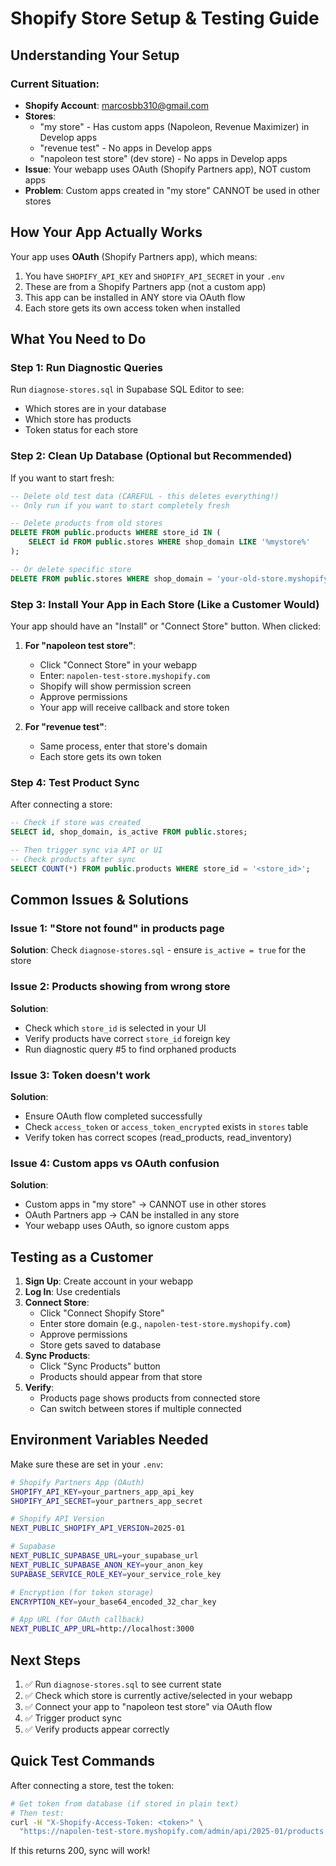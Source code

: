 # Shopify Store Setup & Testing Guide

## Understanding Your Setup

### Current Situation:
- **Shopify Account**: marcosbb310@gmail.com
- **Stores**:
  - "my store" - Has custom apps (Napoleon, Revenue Maximizer) in Develop apps
  - "revenue test" - No apps in Develop apps
  - "napoleon test store" (dev store) - No apps in Develop apps
- **Issue**: Your webapp uses OAuth (Shopify Partners app), NOT custom apps
- **Problem**: Custom apps created in "my store" CANNOT be used in other stores

## How Your App Actually Works

Your app uses **OAuth** (Shopify Partners app), which means:
1. You have `SHOPIFY_API_KEY` and `SHOPIFY_API_SECRET` in your `.env`
2. These are from a Shopify Partners app (not a custom app)
3. This app can be installed in ANY store via OAuth flow
4. Each store gets its own access token when installed

## What You Need to Do

### Step 1: Run Diagnostic Queries

Run `diagnose-stores.sql` in Supabase SQL Editor to see:
- Which stores are in your database
- Which store has products
- Token status for each store

### Step 2: Clean Up Database (Optional but Recommended)

If you want to start fresh:

```sql
-- Delete old test data (CAREFUL - this deletes everything!)
-- Only run if you want to start completely fresh

-- Delete products from old stores
DELETE FROM public.products WHERE store_id IN (
    SELECT id FROM public.stores WHERE shop_domain LIKE '%mystore%'
);

-- Or delete specific store
DELETE FROM public.stores WHERE shop_domain = 'your-old-store.myshopify.com';
```

### Step 3: Install Your App in Each Store (Like a Customer Would)

Your app should have an "Install" or "Connect Store" button. When clicked:

1. **For "napoleon test store"**:
   - Click "Connect Store" in your webapp
   - Enter: `napolen-test-store.myshopify.com`
   - Shopify will show permission screen
   - Approve permissions
   - Your app will receive callback and store token

2. **For "revenue test"**:
   - Same process, enter that store's domain
   - Each store gets its own token

### Step 4: Test Product Sync

After connecting a store:

```sql
-- Check if store was created
SELECT id, shop_domain, is_active FROM public.stores;

-- Then trigger sync via API or UI
-- Check products after sync
SELECT COUNT(*) FROM public.products WHERE store_id = '<store_id>';
```

## Common Issues & Solutions

### Issue 1: "Store not found" in products page
**Solution**: Check `diagnose-stores.sql` - ensure `is_active = true` for the store

### Issue 2: Products showing from wrong store
**Solution**: 
- Check which `store_id` is selected in your UI
- Verify products have correct `store_id` foreign key
- Run diagnostic query #5 to find orphaned products

### Issue 3: Token doesn't work
**Solution**:
- Ensure OAuth flow completed successfully
- Check `access_token` or `access_token_encrypted` exists in `stores` table
- Verify token has correct scopes (read_products, read_inventory)

### Issue 4: Custom apps vs OAuth confusion
**Solution**: 
- Custom apps in "my store" → CANNOT use in other stores
- OAuth Partners app → CAN be installed in any store
- Your webapp uses OAuth, so ignore custom apps

## Testing as a Customer

1. **Sign Up**: Create account in your webapp
2. **Log In**: Use credentials
3. **Connect Store**: 
   - Click "Connect Shopify Store"
   - Enter store domain (e.g., `napolen-test-store.myshopify.com`)
   - Approve permissions
   - Store gets saved to database
4. **Sync Products**: 
   - Click "Sync Products" button
   - Products should appear from that store
5. **Verify**: 
   - Products page shows products from connected store
   - Can switch between stores if multiple connected

## Environment Variables Needed

Make sure these are set in your `.env`:

```bash
# Shopify Partners App (OAuth)
SHOPIFY_API_KEY=your_partners_app_api_key
SHOPIFY_API_SECRET=your_partners_app_secret

# Shopify API Version
NEXT_PUBLIC_SHOPIFY_API_VERSION=2025-01

# Supabase
NEXT_PUBLIC_SUPABASE_URL=your_supabase_url
NEXT_PUBLIC_SUPABASE_ANON_KEY=your_anon_key
SUPABASE_SERVICE_ROLE_KEY=your_service_role_key

# Encryption (for token storage)
ENCRYPTION_KEY=your_base64_encoded_32_char_key

# App URL (for OAuth callback)
NEXT_PUBLIC_APP_URL=http://localhost:3000
```

## Next Steps

1. ✅ Run `diagnose-stores.sql` to see current state
2. ✅ Check which store is currently active/selected in your webapp
3. ✅ Connect your app to "napoleon test store" via OAuth flow
4. ✅ Trigger product sync
5. ✅ Verify products appear correctly

## Quick Test Commands

After connecting a store, test the token:

```bash
# Get token from database (if stored in plain text)
# Then test:
curl -H "X-Shopify-Access-Token: <token>" \
  "https://napolen-test-store.myshopify.com/admin/api/2025-01/products.json?limit=1"
```

If this returns 200, sync will work!
